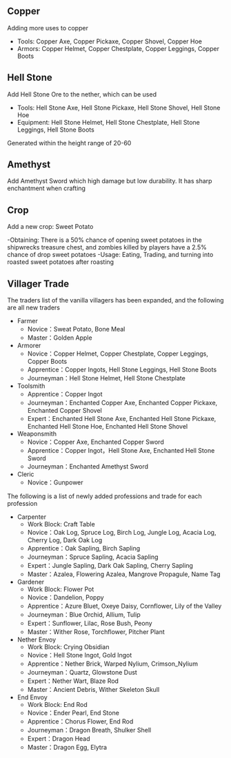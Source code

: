 ## Copper

Adding more uses to copper

- Tools: Copper Axe, Copper Pickaxe, Copper Shovel, Copper Hoe
- Armors: Copper Helmet, Copper Chestplate, Copper Leggings, Copper Boots

## Hell Stone

Add Hell Stone Ore to the nether, which can be used

- Tools: Hell Stone Axe, Hell Stone Pickaxe, Hell Stone Shovel, Hell Stone Hoe
- Equipment: Hell Stone Helmet, Hell Stone Chestplate, Hell Stone Leggings, Hell Stone Boots

Generated within the height range of 20-60

## Amethyst

Add Amethyst Sword which high damage but low durability. It has sharp enchantment when crafting

## Crop

Add a new crop: Sweet Potato

-Obtaining: There is a 50% chance of opening sweet potatoes in the shipwrecks treasure chest, and zombies killed by players have a 2.5% chance of drop sweet potatoes
-Usage: Eating, Trading, and turning into roasted sweet potatoes after roasting

## Villager Trade

The traders list of the vanilla villagers has been expanded, and the following are all new traders

- Farmer
    - Novice：Sweat Potato, Bone Meal
    - Master：Golden Apple
- Armorer
    - Novice：Copper Helmet, Copper Chestplate, Copper Leggings, Copper Boots
    - Apprentice：Copper Ingots, Hell Stone Leggings, Hell Stone Boots
    - Journeyman：Hell Stone Helmet, Hell Stone Chestplate
- Toolsmith
    - Apprentice：Copper Ingot
    - Journeyman：Enchanted Copper Axe, Enchanted Copper Pickaxe, Enchanted Copper Shovel
    - Expert：Enchanted Hell Stone Axe, Enchanted Hell Stone Pickaxe, Enchanted Hell Stone Hoe, Enchanted Hell Stone Shovel
- Weaponsmith
    - Novice：Copper Axe, Enchanted Copper Sword
    - Apprentice：Copper Ingot，Hell Stone Axe, Enchanted Hell Stone Sword
    - Journeyman：Enchanted Amethyst Sword
- Cleric
    - Novice：Gunpower

The following is a list of newly added professions and trade for each profession

- Carpenter
    - Work Block: Craft Table
    - Novice：Oak Log, Spruce Log, Birch Log, Jungle Log, Acacia Log, Cherry Log, Dark Oak Log
    - Apprentice：Oak Sapling, Birch Sapling
    - Journeyman：Spruce Sapling, Acacia Sapling
    - Expert：Jungle Sapling, Dark Oak Sapling, Cherry Sapling
    - Master：Azalea, Flowering Azalea, Mangrove Propagule, Name Tag
- Gardener
    - Work Block: Flower Pot
    - Novice：Dandelion, Poppy
    - Apprentice：Azure Bluet, Oxeye Daisy, Cornflower, Lily of the Valley
    - Journeyman：Blue Orchid, Allium, Tulip
    - Expert：Sunflower, Lilac, Rose Bush, Peony
    - Master：Wither Rose, Torchflower, Pitcher Plant
- Nether Envoy
    - Work Block: Crying Obsidian
    - Novice：Hell Stone Ingot, Gold Ingot
    - Apprentice：Nether Brick, Warped Nylium, Crimson_Nylium
    - Journeyman：Quartz, Glowstone Dust
    - Expert：Nether Wart, Blaze Rod
    - Master：Ancient Debris, Wither Skeleton Skull
- End Envoy
    - Work Block: End Rod
    - Novice：Ender Pearl, End Stone
    - Apprentice：Chorus Flower, End Rod
    - Journeyman：Dragon Breath, Shulker Shell
    - Expert：Dragon Head
    - Master：Dragon Egg, Elytra





































